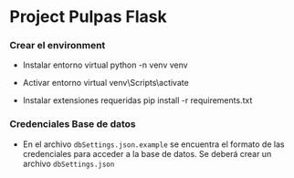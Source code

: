 # Project Pulpas Flask

### Crear el environment
* Instalar entorno virtual
        python -n venv venv

* Activar entorno virtual
        venv\Scripts\activate

* Instalar extensiones requeridas
        pip install -r requirements.txt

### Credenciales Base de datos

* En el archivo `dbSettings.json.example` se encuentra el formato de las credenciales para acceder a la base de datos. Se deberá crear un archivo `dbSettings.json`